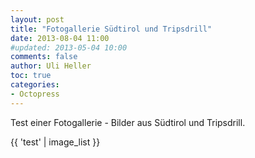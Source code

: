 ```yaml
---
layout: post
title: "Fotogallerie Südtirol und Tripsdrill"
date: 2013-08-04 11:00
#updated: 2013-05-04 10:00
comments: false
author: Uli Heller
toc: true
categories: 
- Octopress
---
```


Test einer Fotogallerie - Bilder aus Südtirol und Tripsdrill.

<!-- more -->

{{ 'test' | image_list }}

